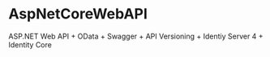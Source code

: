 # AspNetCoreWebAPI
ASP.NET Web API + OData + Swagger + API Versioning + Identiy Server 4 + Identity Core
